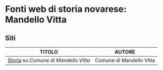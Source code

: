 # Fonti web di storia novarese: Mandello Vitta

## Siti

| TITOLO                                                                                                       | AUTORE                   |
|--------------------------------------------------------------------------------------------------------------|--------------------------|
| [Storia](https://www.comune.mandellovitta.no.it/it-it/vivere-il-comune/storia) su *Comune di Mandello Vitta* | Comune di Mandello Vitta |
